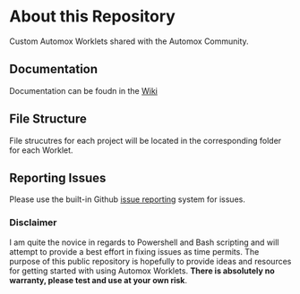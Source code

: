# About this Repository
Custom Automox Worklets shared with the Automox Community.

## Documentation
Documentation can be foudn in the [Wiki](https://github.com/justinlosh/automox/wiki)

## File Structure
File strucutres for each project will be located in the corresponding folder for each Worklet.

## Reporting Issues
Please use the built-in Github [issue reporting](https://github.com/justinlosh/automox/issues) system for issues. 

### Disclaimer
I am quite the novice in regards to Powershell and Bash scripting and will attempt to provide a best effort in fixing issues as time permits. The purpose of this public repository is hopefully to provide ideas and resources for getting started with using Automox Worklets. **There is absolutely no warranty, please test and use at your own risk**.
